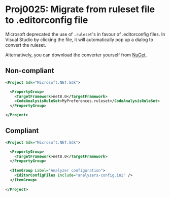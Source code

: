 # Proj0025: Migrate from ruleset file to .editorconfig file
Microsoft deprecated the use of `.ruleset`'s in favour of .editorconfig files.
In Visual Studio by clicking the file, it will automatically pop up a dialog to
convert the ruleset.

Alternatively, you can download the converter yourself from [NuGet](https://www.nuget.org/packages/Microsoft.CodeAnalysis.RulesetToEditorconfigConverter).

## Non-compliant
``` XML
<Project Sdk="Microsoft.NET.Sdk">

  <PropertyGroup>
    <TargetFramework>net8.0</TargetFramework>
    <CodeAnalysisRuleSet>MyPreferences.ruleset</CodeAnalysisRuleSet>
  </PropertyGroup>

</Project>
```

## Compliant
``` XML
<Project Sdk="Microsoft.NET.Sdk">

  <PropertyGroup>
    <TargetFramework>net8.0</TargetFramework>
  </PropertyGroup>
  
  <ItemGroup Label="Analyzer configuration">
    <EditorConfigFiles Include="analyzers-config.ini" />
  </ItemGroup>
  
</Project>
```
